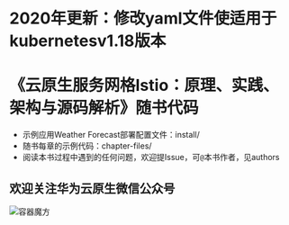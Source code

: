# 2020年更新：修改yaml文件使适用于kubernetesv1.18版本
# 《云原生服务网格Istio：原理、实践、架构与源码解析》随书代码

* 示例应用Weather Forecast部署配置文件：install/
* 随书每章的示例代码：chapter-files/
* 阅读本书过程中遇到的任何问题，欢迎提Issue，可`@`本书作者，见authors

## 欢迎关注华为云原生微信公众号

![容器魔方](qrcode.png "容器魔方")
